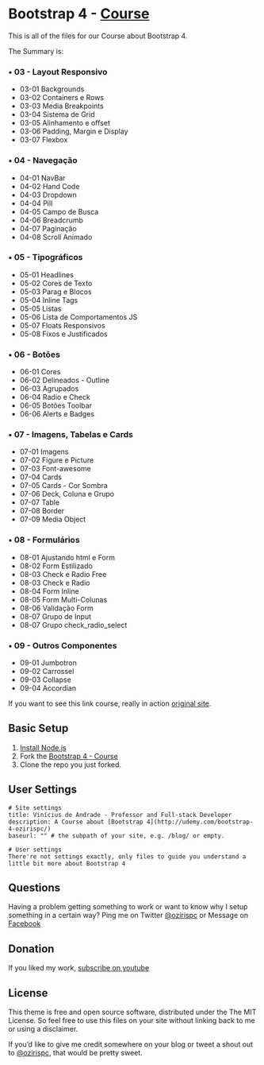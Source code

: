 # Bootstrap 4 - [Course](http://udemy.com/bootstrap-4-ozirispc/)

This is all of the files for our Course about Bootstrap 4.

The Summary is:

### • 03 - Layout Responsivo
  - 03-01 Backgrounds
  - 03-02 Containers e Rows
  - 03-03 Media Breakpoints
  - 03-04 Sistema de Grid
  - 03-05 Alinhamento e offset
  - 03-06 Padding, Margin e Display
  - 03-07 Flexbox
  
### • 04 - Navegação
  - 04-01 NavBar
  - 04-02 Hand Code
  - 04-03 Dropdown
  - 04-04 Pill
  - 04-05 Campo de Busca
  - 04-06 Breadcrumb
  - 04-07 Paginação
  - 04-08 Scroll Animado
  
### • 05 - Tipográficos
  - 05-01 Headlines
  - 05-02 Cores de Texto
  - 05-03 Parag e Blocos
  - 05-04 Inline Tags
  - 05-05 Listas
  - 05-06 Lista de Comportamentos JS
  - 05-07 Floats Responsivos
  - 05-08 Fixos e Justificados
  
### • 06 - Botões
  - 06-01 Cores
  - 06-02 Delineados - Outline
  - 06-03 Agrupados
  - 06-04 Radio e Check
  - 06-05 Botões Toolbar
  - 06-06 Alerts e Badges
  
### • 07 - Imagens, Tabelas e Cards
  - 07-01 Imagens
  - 07-02 Figure e Picture
  - 07-03 Font-awesome
  - 07-04 Cards
  - 07-05 Cards - Cor Sombra
  - 07-06 Deck, Coluna e Grupo
  - 07-07 Table
  - 07-08 Border
  - 07-09 Media Object  
  
### • 08 - Formulários
  - 08-01 Ajustando html e Form
  - 08-02 Form Estilizado
  - 08-03 Check e Radio Free
  - 08-03 Check e Radio
  - 08-04 Form Inline
  - 08-05 Form Multi-Colunas
  - 08-06 Validação Form
  - 08-07 Grupo de Input
  - 08-07 Grupo check_radio_select
  
### • 09 - Outros Componentes
  - 09-01 Jumbotron
  - 09-02 Carrossel
  - 09-03 Collapse
  - 09-04 Accordian

If you want to see this link course, really in action [original site](http://udemy.com/bootstrap-4-ozirispc/).

## Basic Setup

1. [Install Node.js](http://https://nodejs.org/)
2. Fork the [Bootstrap 4 - Course](https://github.com/vsandrade/curso-bootstrap4/fork)
3. Clone the repo you just forked.

## User Settings

```
# Site settings
title: Vinícius de Andrade - Professor and Full-stack Developer
description: A Course about [Bootstrap 4](http://udemy.com/bootstrap-4-ozirispc/)
baseurl: "" # the subpath of your site, e.g. /blog/ or empty.

# User settings
There're not settings exactly, only files to guide you understand a little bit more about Bootstrap 4
```

## Questions

Having a problem getting something to work or want to know why I setup something in a certain way? Ping me on Twitter [@ozirispc](https://twitter.com/ozirispc) or Message on [Facebook](http://facebook.com/ozirispc)


## Donation

If you liked my work, [subscribe on youtube](https://www.youtube.com/user/ozirispc?sub_confirmation=1)

## License

This theme is free and open source software, distributed under the The MIT License. So feel free to use this files on your site without linking back to me or using a disclaimer.

If you’d like to give me credit somewhere on your blog or tweet a shout out to [@ozirispc](https://twitter.com/ozirispc), that would be pretty sweet.
